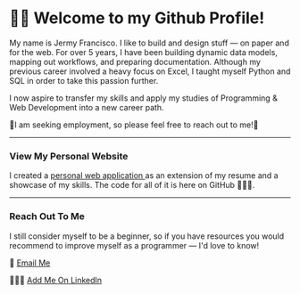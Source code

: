 # 👋🏽 Welcome to my Github Profile!
<p> 
  My name is Jermy Francisco. I like to build and design stuff — on paper and for the web.
  For over 5 years, I have been building dynamic data models, mapping out workflows, and 
  preparing documentation. Although my previous career involved a heavy focus on Excel, I taught 
  myself Python and SQL in order to take this passion further.

  I now aspire to transfer my skills and apply my studies of Programming & Web Development
  into a new career path. 
  
  🌟I am seeking employment, so please feel free to reach out to me!🌟
</p>

<hr>

### View My Personal Website

<p>
  I created a 
  <a href="https://jermyfrancisco.com/" target="_blank">
    personal web application
  </a>
  as an extension of my resume and a showcase of my skills.
  The code for all of it is here on GitHub 🧑🏽‍💻.
</p>

<hr>

### Reach Out To Me
I still consider myself to be a beginner, so if you have resources you would recommend to improve
myself as a programmer — I'd love to know!

📧 <a href="mailto:jermy.portfolio@gmail.com" target="_blank">Email Me</a> 

👨🏽‍💼 <a href="https://www.linkedin.com/in/jermyfrancisco/" target="_blank">Add Me On LinkedIn</a>
